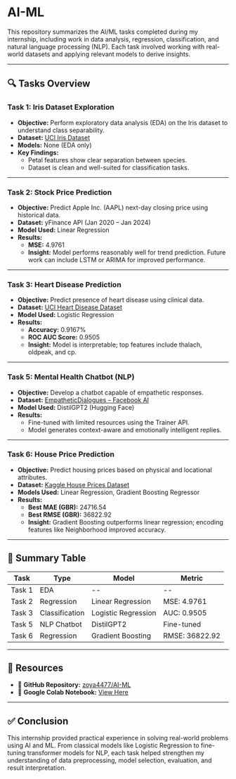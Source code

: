 # AI-ML 

This repository summarizes the AI/ML tasks completed during my internship, including work in data analysis, regression, classification, and natural language processing (NLP). Each task involved working with real-world datasets and applying relevant models to derive insights.

---

## 🔍 Tasks Overview

### **Task 1: Iris Dataset Exploration**
- **Objective:** Perform exploratory data analysis (EDA) on the Iris dataset to understand class separability.
- **Dataset:** [UCI Iris Dataset](https://archive.ics.uci.edu/ml/datasets/Iris)
- **Models:** None (EDA only)
- **Key Findings:**
  - Petal features show clear separation between species.
  - Dataset is clean and well-suited for classification tasks.

---

### **Task 2: Stock Price Prediction**
- **Objective:** Predict Apple Inc. (AAPL) next-day closing price using historical data.
- **Dataset:** yFinance API (Jan 2020 – Jan 2024)
- **Model Used:** Linear Regression
- **Results:**
  - **MSE:** 4.9761
  - **Insight:** Model performs reasonably well for trend prediction. Future work can include LSTM or ARIMA for improved performance.

---

### **Task 3: Heart Disease Prediction**
- **Objective:** Predict presence of heart disease using clinical data.
- **Dataset:** [UCI Heart Disease Dataset](https://www.kaggle.com/ronitf/heart-disease-uci)
- **Model Used:** Logistic Regression
- **Results:**
  - **Accuracy:** 0.9167%
  - **ROC AUC Score:** 0.9505
  - **Insight:** Model is interpretable; top features include thalach, oldpeak, and cp.

---

### **Task 5: Mental Health Chatbot (NLP)**
- **Objective:** Develop a chatbot capable of empathetic responses.
- **Dataset:** [EmpatheticDialogues – Facebook AI](https://github.com/facebookresearch/EmpatheticDialogues)
- **Model Used:** DistilGPT2 (Hugging Face)
- **Results:**
  - Fine-tuned with limited resources using the Trainer API.
  - Model generates context-aware and emotionally intelligent replies.

---

### **Task 6: House Price Prediction**
- **Objective:** Predict housing prices based on physical and locational attributes.
- **Dataset:** [Kaggle House Prices Dataset](https://www.kaggle.com/c/house-prices-advanced-regression-techniques)
- **Models Used:** Linear Regression, Gradient Boosting Regressor
- **Results:**
  - **Best MAE (GBR):**  24716.54 
  - **Best RMSE (GBR):** 36822.92
  - **Insight:** Gradient Boosting outperforms linear regression; encoding features like Neighborhood improved accuracy.

---

## 📌 Summary Table

| Task     | Type           | Model               | Metric           |
|----------|----------------|---------------------|------------------|
| Task 1   | EDA            | --                  | --               |
| Task 2   | Regression      | Linear Regression   | MSE: 4.9761       |
| Task 3   | Classification | Logistic Regression | AUC: 0.9505        |
| Task 5   | NLP Chatbot    | DistilGPT2          | Fine-tuned       |
| Task 6   | Regression      | Gradient Boosting   | RMSE: 36822.92     |

---

## 📂 Resources

- 📁 **GitHub Repository:** [zoya4477/AI-ML](https://github.com/zoya4477/AI-Ml)  
- 📓 **Google Colab Notebook:** [View Here](https://colab.research.google.com/drive/1SR0yLmwUS68UMHsDGHSB1Ofzt_kNPzYY?usp=sharing)

---

## ✅ Conclusion

This internship provided practical experience in solving real-world problems using AI and ML. From classical models like Logistic Regression to fine-tuning transformer models for NLP, each task helped strengthen my understanding of data preprocessing, model selection, evaluation, and result interpretation.
